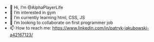 - 👋 Hi, I’m @AlphaPlayerLife
- 👀 I’m interested in gym
- 🌱 I’m currently learning html, CSS, JS
- 💞️ I’m looking to collaborate on first programmer job
- 📫 How to reach me: https://www.linkedin.com/in/patryk-jakubowski-a42167123/

<!---
AlphaPlayerLife/AlphaPlayerLife is a ✨ special ✨ repository because its `README.md` (this file) appears on your GitHub profile.
You can click the Preview link to take a look at your changes.
--->
